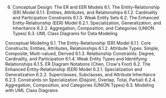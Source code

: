 6. Conceptual Design: The ER and EER Models
6.1. The Entity-Relationship (ER) Model
6.1.1. Entities, Attributes, and Relationships
6.1.2. Cardinality and Participation Constraints
6.1.3. Weak Entity Sets
6.2. The Enhanced Entity-Relationship (EER) Model
6.2.1. Specialization, Generalization, and Inheritance
6.2.2. Aggregation, Composition, and Categories (UNION Types)
6.3. UML Class Diagrams for Data Modeling



Conceptual Modeling
6.1. The Entity-Relationship (ER) Model
6.1.1. Core Constructs: Entities, Attributes, Relationships
6.1.2. Attribute Types: Simple, Composite, Multi-valued, Derived
6.1.3. Relationship Constraints: Degree, Cardinality, and Participation
6.1.4. Weak Entity Types and Identifying Relationships
6.1.5. ER Diagram Notations (Chen, Crow's Foot)
6.2. The Enhanced Entity-Relationship (EER) Model
6.2.1. Specialization and Generalization
6.2.2. Superclasses, Subclasses, and Attribute Inheritance
6.2.3. Constraints on Specialization (Disjoint, Overlap, Total, Partial)
6.2.4. Aggregation, Composition, and Categories (UNION Types)
6.3. Modeling with UML Class Diagrams